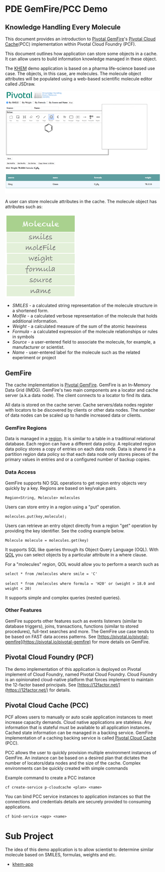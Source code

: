 # PDE GemFire/PCC Demo
## Knowledge Handling Every Molecule

This document provides an introduction to [Pivotal GemFire](https://pivotal.io/pivotal-gemfire)'s [Pivotal Cloud Cache](https://docs.pivotal.io/p-cloud-cache/1-0/index.html)(PCC)
implementation within Pivotal Cloud Foundry (PCF).

This document outlines how application can store some objects in a cache. It can allow users
to build information knowledge managed in these object.

The [KHEM](https://khemapp.pcfbeta.io/) demo application is based on a pharma life-science based use case.
The objects, in this case, are molecules. The molecule object attributes will
be populated using a web-based scientific molecule editor called JSDraw.

![app](https://github.com/ggreen/khem/blob/master/docs/app.png )


A user can store molecule attributes in the cache. The molecule object has attributes such as:

![molecule](https://github.com/ggreen/khem/blob/master/docs/molecule.png)

- *SMILES* - a calculated string representation of the molecule structure in a shortened form.
- *Molfile* - a calculated verbose representation of the molecule that holds additional information.
- *Weight* - a calculated measure of the sum of the atomic heaviness
- *Formula* - a calculated expression of the molecule relationships or rules in symbols
- *Source* - a user-entered field to associate the molecule, for example, a manufacturer or scientist.
- *Name* - user-entered label for the molecule such as the related experiment or project

## GemFire

The cache implementation is [Pivotal GemFire](https://pivotal.io/pivotal-gemfire). GemFire is an In-Memory Data Grid (IMDG).
GemFire's two main components are a locator and cache server (a.k.a data node).
The client connects to a locator to find its data.  

All data is stored on the cache server. Cache servers/data nodes register with locators
to be discovered by clients or other data nodes. The number of data nodes can be
scaled up to handle increased data or clients.

### GemFire Regions

Data is managed in a [region](http://gemfire.docs.pivotal.io/93/geode/basic_config/data_regions/chapter_overview.html). It is similar to a table in a traditional
relational database. Each region can have a different data policy. A replicated region data policy stores a copy of entries on each data node. Data is shared in a partition region
data policy so that each data node only stores pieces of the primary values in entries and or a
configured number of backup copies.

### Data Access

GemFire supports NO SQL operations to get region entry objects very quickly by a key.
Regions are based on key/value pairs.

    Region<String, Molecule> molecules

Users can store entry in a region using a "put" operation.

    molecules.put(key,molecule);


Users can retrieve an entry object directly from a region "get" operation by providing the key identifier.
See the coding example below.

    Molecule molecule = molecules.get(key)


It supports SQL like
queries through its Object Query Language (OQL).  With [QOL](http://gemfire.docs.pivotal.io/93/geode/developing/querying_basics/chapter_overview.html) you can select objects by a particular
attribute in a where clause.

For a "molecules" region, QOL would allow you to perform a search such as

    select * from /molecules where smile = 'C'

    select * from /molecules where formula = 'H20' or (weight > 18.0 and weight < 20)


It supports simple and complex queries (nested queries).


### Other Features

GemFire supports other features such as events listeners (similar to database triggers), joins, transactions, functions (similar to stored procedures), full-text searches and more. The GemFire use case tends to be based on FAST data access patterns. See [https://pivotal.io/pivotal-gemfire](https://pivotal.io/pivotal-gemfire) for more details on GemFire.

## Pivotal Cloud Foundry (PCF)

The demo implementation of this application is deployed on Pivotal implement of Cloud
Foundry, named Pivotal Cloud Foundry. Cloud Foundry is an opinionated cloud-native
platform that forces implement to maintain the 12-factor based principals.
See [https://12factor.net/](https://12factor.net/) for details.


## Pivotal Cloud Cache (PCC)

PCF allows users to manually or auto scale application instances to meet increase
capacity demands. Cloud native applications are stateless. Any information that is stateful
must be available to all application instances.  Cached state information can be
managed in a backing service. GemFire implementation of a caching backing service
is called [Pivotal Cloud Cache](https://docs.pivotal.io/p-cloud-cache/1-0/index.html) (PCC).

PCC allows the user to quickly provision multiple environment instances of GemFire.
An instance can be based on a desired plan that dictates the number of locators/data nodes and the size of the cache.
Complex environments can be quickly created with simple commands

Example command to create a PCC instance

    cf create-service p-cloudcache <plan> <name>


You can bind PCC service instances to  application instances so that the connections and
credentials details are securely provided to consuming applications.

    cf bind-service <app> <name>

# Sub Project

The idea of this demo application is to allow scientist to determine similar molecule based
on SMILES, formulas, weights and etc.

- [khem-app](https://github.com/ggreen/khem/tree/master/khem-app)

